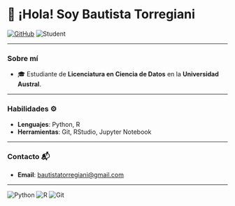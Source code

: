# 👋 ¡Hola! Soy Bautista Torregiani

[![GitHub](https://img.shields.io/badge/GitHub-100000?style=flat-square&logo=github&logoColor=white)](https://github.com/tuusuario)
![Student](https://img.shields.io/badge/Status-Student-brightgreen?style=flat-square&logo=academia)


---

### Sobre mí 

- 🎓 Estudiante de **Licenciatura en Ciencia de Datos** en la **Universidad Austral**.
---

### Habilidades ⚙️

- **Lenguajes**: Python, R
- **Herramientas**: Git, RStudio, Jupyter Notebook

---

### Contacto 📬

- **Email**: bautistatorregiani@gmail.com

---


![Python](https://img.shields.io/badge/Python-3776AB?style=flat-square&logo=python&logoColor=white)
![R](https://img.shields.io/badge/R-276DC3?style=flat-square&logo=r&logoColor=white)
![Git](https://img.shields.io/badge/Git-F05032?style=flat-square&logo=git&logoColor=white)
